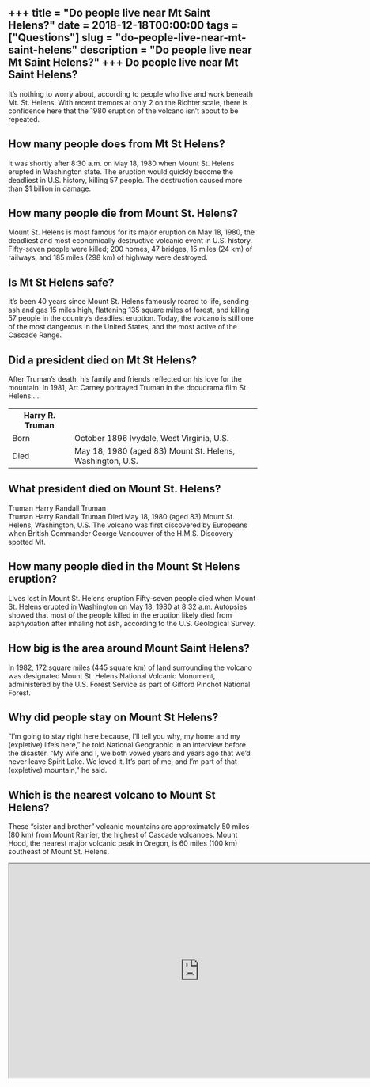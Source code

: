 +++
title = "Do people live near Mt Saint Helens?"
date = 2018-12-18T00:00:00
tags = ["Questions"]
slug = "do-people-live-near-mt-saint-helens"
description = "Do people live near Mt Saint Helens?"
+++
Do people live near Mt Saint Helens?
------------------------------------

It’s nothing to worry about, according to people who live and work beneath Mt. St. Helens. With recent tremors at only 2 on the Richter scale, there is confidence here that the 1980 eruption of the volcano isn’t about to be repeated.

How many people does from Mt St Helens?
---------------------------------------

It was shortly after 8:30 a.m. on May 18, 1980 when Mount St. Helens erupted in Washington state. The eruption would quickly become the deadliest in U.S. history, killing 57 people. The destruction caused more than $1 billion in damage.

How many people die from Mount St. Helens?
------------------------------------------

Mount St. Helens is most famous for its major eruption on May 18, 1980, the deadliest and most economically destructive volcanic event in U.S. history. Fifty-seven people were killed; 200 homes, 47 bridges, 15 miles (24 km) of railways, and 185 miles (298 km) of highway were destroyed.

Is Mt St Helens safe?
---------------------

It’s been 40 years since Mount St. Helens famously roared to life, sending ash and gas 15 miles high, flattening 135 square miles of forest, and killing 57 people in the country’s deadliest eruption. Today, the volcano is still one of the most dangerous in the United States, and the most active of the Cascade Range.

Did a president died on Mt St Helens?
-------------------------------------

After Truman’s death, his family and friends reflected on his love for the mountain. In 1981, Art Carney portrayed Truman in the docudrama film St. Helens….

<table><tr><th>Harry R. Truman</th></tr><tr><td>Born</td><td>October 1896 Ivydale, West Virginia, U.S.</td></tr><tr><td>Died</td><td>May 18, 1980 (aged 83) Mount St. Helens, Washington, U.S.</td></tr></table>

What president died on Mount St. Helens?
----------------------------------------

Truman Harry Randall Truman  
Truman Harry Randall Truman Died May 18, 1980 (aged 83) Mount St. Helens, Washington, U.S. The volcano was first discovered by Europeans when British Commander George Vancouver of the H.M.S. Discovery spotted Mt.

How many people died in the Mount St Helens eruption?
-----------------------------------------------------

Lives lost in Mount St. Helens eruption Fifty-seven people died when Mount St. Helens erupted in Washington on May 18, 1980 at 8:32 a.m. Autopsies showed that most of the people killed in the eruption likely died from asphyxiation after inhaling hot ash, according to the U.S. Geological Survey.

How big is the area around Mount Saint Helens?
----------------------------------------------

In 1982, 172 square miles (445 square km) of land surrounding the volcano was designated Mount St. Helens National Volcanic Monument, administered by the U.S. Forest Service as part of Gifford Pinchot National Forest.

Why did people stay on Mount St Helens?
---------------------------------------

“I’m going to stay right here because, I’ll tell you why, my home and my (expletive) life’s here,” he told National Geographic in an interview before the disaster. “My wife and I, we both vowed years and years ago that we’d never leave Spirit Lake. We loved it. It’s part of me, and I’m part of that (expletive) mountain,” he said.

Which is the nearest volcano to Mount St Helens?
------------------------------------------------

These “sister and brother” volcanic mountains are approximately 50 miles (80 km) from Mount Rainier, the highest of Cascade volcanoes. Mount Hood, the nearest major volcanic peak in Oregon, is 60 miles (100 km) southeast of Mount St. Helens.

<iframe allow="accelerometer; autoplay; clipboard-write; encrypted-media; gyroscope; picture-in-picture" allowfullscreen="" class="__youtube_prefs__  epyt-is-override  no-lazyload" data-no-lazy="1" data-origheight="433" data-origwidth="770" data-skipgform_ajax_framebjll="" height="433" id="_ytid_55651" loading="lazy" src="https://www.youtube.com/embed/jwvx8HPXBfI?enablejsapi=1&autoplay=0&cc_load_policy=0&cc_lang_pref=&iv_load_policy=1&loop=0&modestbranding=0&rel=1&fs=1&playsinline=0&autohide=2&theme=dark&color=red&controls=1&" title="YouTube player" width="770"></iframe>